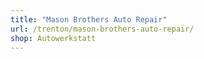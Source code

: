 ```yaml
---
title: "Mason Brothers Auto Repair"
url: /trenton/mason-brothers-auto-repair/
shop: Autowerkstatt
---
```

